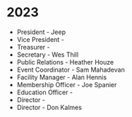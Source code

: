 # 2023



* President - Jeep
* Vice President -&#x20;
* Treasurer -&#x20;
* Secretary - Wes Thill
* Public Relations - Heather Houze
* Event Coordinator - Sam Mahadevan
* Facility Manager - Alan Hennis
* Membership Officer - Joe Spanier
* Education Officer -&#x20;
* Director -&#x20;
* Director - Don Kalmes
